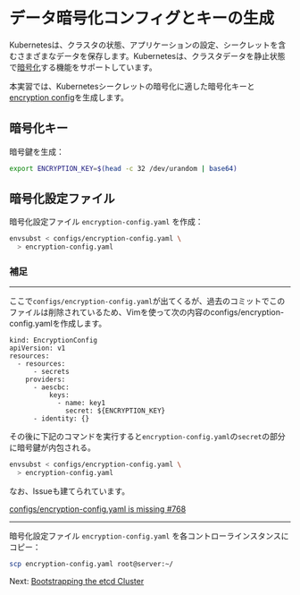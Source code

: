 # データ暗号化コンフィグとキーの生成

Kubernetesは、クラスタの状態、アプリケーションの設定、シークレットを含むさまざまなデータを保存します。Kubernetesは、クラスタデータを静止状態で[暗号化](https://kubernetes.io/docs/tasks/administer-cluster/encrypt-data)する機能をサポートしています。

本実習では、Kubernetesシークレットの暗号化に適した暗号化キーと[encryption config](https://kubernetes.io/docs/tasks/administer-cluster/encrypt-data/#understanding-the-encryption-at-rest-configuration)を生成します。

## 暗号化キー

暗号鍵を生成：

```bash
export ENCRYPTION_KEY=$(head -c 32 /dev/urandom | base64)
```

## 暗号化設定ファイル

暗号化設定ファイル `encryption-config.yaml` を作成：

```bash
envsubst < configs/encryption-config.yaml \
  > encryption-config.yaml
```

### 補足

---

ここで`configs/encryption-config.yaml`が出てくるが、過去のコミットでこのファイルは削除されているため、Vimを使って次の内容のconfigs/encryption-config.yamlを作成します。

```
kind: EncryptionConfig
apiVersion: v1
resources:
  - resources:
      - secrets
    providers:
      - aescbc:
          keys:
            - name: key1
              secret: ${ENCRYPTION_KEY}
      - identity: {}
```

その後に下記のコマンドを実行すると`encryption-config.yaml`の`secret`の部分に暗号鍵が内包される。

```bash
envsubst < configs/encryption-config.yaml \
  > encryption-config.yaml
```

なお、Issueも建てられています。

[configs/encryption-config.yaml is missing #768](https://github.com/kelseyhightower/kubernetes-the-hard-way/issues/768)

---

暗号化設定ファイル `encryption-config.yaml` を各コントローラインスタンスにコピー：

```bash
scp encryption-config.yaml root@server:~/
```

Next: [Bootstrapping the etcd Cluster](07-bootstrapping-etcd.md)
